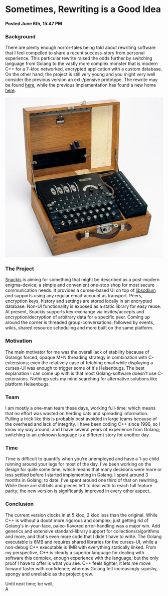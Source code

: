 # Sometimes, Rewriting is a Good Idea
#### Posted June 6th, 15:47 PM

### Background
There are plenty enough horror-tales being told about rewriting software that I feel compelled to share a recent success-story from personal experience. This particular rewrite raised the odds further by switching language from Golang to the vastly more complex monster that is modern C++ for a 7-kloc networked, encrypted application with a custom database. On the other hand, the project is still very young and you might very well consider the previous version an ext-/pensive prototype. The rewrite may be found [here](https://github.com/andreas-gone-wild/snackis), while the previous implementation has found a new home [here](https://github.com/andreas-gone-wild/snackis-golang).

![enigma](images/enigma.jpg?raw=true)

### The Project
[Snackis](https://github.com/andreas-gone-wild/snackis) is aiming for something that might be described as a post-modern enigma-device; a simple and convenient one-stop shop for most secure communication needs. It provides a curses-based UI on top of [libsodium](https://github.com/jedisct1/libsodium) and supports using any regular email-account as transport. Peers, encryption keys, history and settings are stored locally in an encrypted database. Non-UI functionality is exposed as a static library for easy reuse. At present, Snackis supports key-exchange via invites/accepts and encryption/decryption of arbitrary data for a specific peer. Coming up around the corner is threaded group-conversations; followed by events, wikis, shared resource scheduling and more built on the same platform.

### Motivation
The main motivator for me was the overall lack of stability because of Golangs forced, opaque M*N threading strategy in combination with C-extensions; even the relatively case of fetching email while displaying a curses-UI was enough to trigger some of it's Heisenbugs. The best explanation I can come up with is that most Golang-software doesn't use C-extensions. Nothings sets my mind searching for alternative solutions like platform Heisenbugs.

### Team
I am mostly a one-man team these days, working full-time; which means that no effort was wasted on herding cats and spreading information. Pulling a trick like this is probably best avoided in large teams because of the overhead and lack of integrity. I have been coding C++ since 1996, so I know my way around; and I have several years of experience from Golang; switching to an unknown language is a different story for another day.

### Time
Time is difficult to quantify when you're unemployed and have a 1-yo child running around your legs for most of the day. I've been working on the design for quite some time, which means that many decisions were more or less settled before I started implementing in Golang. I spent around 3 months in Golang; to date, I've spent around one third of that on rewriting. While there are still bits and pieces left to deal with to reach full feature parity; the new version is significantly improved in every other aspect..

### Conclusion
The current version clocks in at 5 kloc, 2 kloc less than the original. While C++ is without a doubt more rigorous and complex; just getting rid of Golang's in-your-face, paleo-flavored error-handling was a major win. Add generics and extensive standard-library support for collections/algorithms and more, and that's even more code that I didn't have to write. The Golang executable is 6MB and requires shared libraries for the curses-UI, while a non-debug C++ executable is 1MB with everything statically linked. From my perspective, C++ is clearly a superior language for dealing with software this complex, enough experience with the language; but the only proof I have to offer is what you see. C++ feels tighter, it lets me move forward faster with confidence; whereas Golang felt increasingly squishy, spongy and unreliable as the project grew.

Until next time; be well,<br/>
A